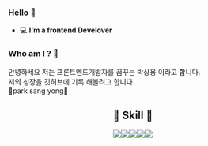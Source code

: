 ### Hello 👋   

 - 💻   **I'm a frontend Develover**    

### Who am I ? 🤔

안녕하세요 저는 프론트엔드개발자를 꿈꾸는 박상용 이라고 합니다.<br>
저의 성장을 깃허브에 기록 해볼려고 합니다.<br>
🌈park sang yong🌈

<h2 align="center"> 🌈 Skill 🌈 </h2>
<p align="center"><img src="https://img.shields.io/badge/HTML5-E34F26?style=flat-square&logo=HTML5&logoColor=white" /><img src="https://img.shields.io/badge/CSS3-blue?style=flat-square&logo=css3&logoColor=white" /><img src="https://img.shields.io/badge/JAVASCRIPT-yellow?style=flat-square&logo=javascript&logoColor=white" /><img src="https://img.shields.io/badge/REACT-skyblue?style=flat-square&logo=react&logoColor=white" /><img src="https://img.shields.io/badge/GIT-black?style=flat-square&logo=git&logoColor=white" /></p>

